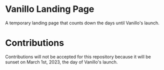 # Vanillo Landing Page
A temporary landing page that counts down the days until Vanillo's launch.

# Contributions
Contributions will not be accepted for this repository because it will be sunset on March 1st, 2023, the day of Vanillo's launch.
